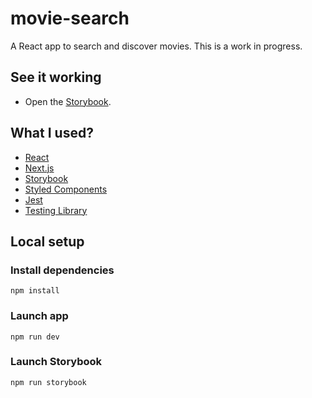 # movie-search

A React app to search and discover movies. This is a work in progress.

## See it working

- Open the [Storybook](https://main--60a5bb6673aabf003b372596.chromatic.com).

## What I used?

- [React](https://reactjs.org/)
- [Next.js](https://nextjs.org/)
- [Storybook](https://storybook.js.org/)
- [Styled Components](https://styled-components.com/)
- [Jest](https://jestjs.io/)
- [Testing Library](https://testing-library.com/)

## Local setup

### Install dependencies

```
npm install
```

### Launch app

```
npm run dev
```

### Launch Storybook

```
npm run storybook
```
